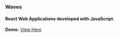 ### Waves
#### React Web Applications developed with JavaScript.




**Demo:** [View Here](https://vast-coast-51743.herokuapp.com/)

